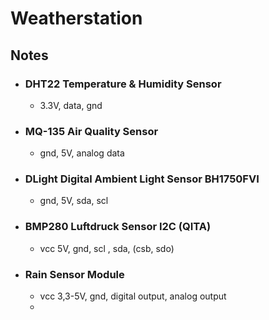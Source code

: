 # Weatherstation
## Notes
- ### DHT22 Temperature & Humidity Sensor
  - 3.3V, data, gnd
- ### MQ-135 Air Quality Sensor
  - gnd, 5V, analog data 
- ### DLight Digital Ambient Light Sensor BH1750FVI
  - gnd, 5V, sda, scl
- ### BMP280 Luftdruck Sensor I2C (QITA)
  - vcc 5V, gnd, scl , sda, (csb, sdo)
- ### Rain Sensor Module
  - vcc 3,3-5V, gnd, digital output, analog output
  - 